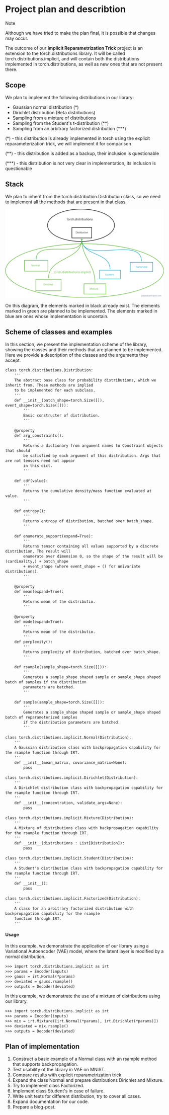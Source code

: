 # Project plan and describtion
> [!NOTE]
> Although we have tried to make the plan final, it is possible that changes may occur.

The outcome of our __Implicit Reparametrization Trick__ project is an extension to the torch.distributions library. It will be called torch.distributions.implicit, and will contain both the distributions implemented in torch.distributions, as well as new ones that are not present there.
## Scope
We plan to implement the following distributions in our library:
- Gaussian normal distribution (*)
- Dirichlet distribution (Beta distributions)
- Sampling from a mixture of distributions
- Sampling from the Student's t-distribution (**)
- Sampling from an arbitrary factorized distribution (***)

(\*) - this distribution is already implemented in torch using the explicit reparameterization trick, we will implement it for comparison

(\*\*) - this distribution is added as a backup, their inclusion is questionable

(\*\*\*) - this distribution is not very clear in implementation, its inclusion is questionable

## Stack

We plan to inherit from the torch.distribution.Distribution class, so we need to implement all the methods that are present in that class.

![stack](./images/stack.png)

On this diagram, the elements marked in black already exist. The elements marked in green are planned to be implemented. The elements marked in blue are ones whose implementation is uncertain.

## Scheme of classes and examples

In this section, we present the implementation scheme of the library, showing the classes and their methods that are planned to be implemented. Here we provide a description of the classes and the arguments they accept.
```
class torch.distributions.Distribution:
	'''
	The abstract base class for probability distributions, which we inherit from. These methods are implied
	to be implemented for each subclass.
	'''
	def __init__(batch_shape=torch.Size([]), event_shape=torch.Size([])):
		'''
		Basic constructer of distribution.
		'''
	
	@property
	def arg_constraints():
		'''
		Returns a dictionary from argument names to Constraint objects that should
		be satisfied by each argument of this distribution. Args that are not tensors need not appear
		in this dict.
		'''
	
	def cdf(value):
		'''
		Returns the cumulative density/mass function evaluated at value.
		'''
		
	def entropy():
		'''
		Returns entropy of distribution, batched over batch_shape.
		'''

	def enumerate_support(expand=True):
		'''
		Returns tensor containing all values supported by a discrete distribution. The result will
		enumerate over dimension 0, so the shape of the result will be (cardinality,) + batch_shape
		+ event_shape (where event_shape = () for univariate distributions).
		'''
	
	@property
	def mean(expand=True):
		'''
		Returns mean of the distributio.
		'''

	@property
	def mode(expand=True):
		'''
		Returns mean of the distributio.
		'''
	def perplexity():
		'''
		Returns perplexity of distribution, batched over batch_shape.
		'''
	
	def rsample(sample_shape=torch.Size([])):
		'''
		Generates a sample_shape shaped sample or sample_shape shaped batch of samples if the distribution
		parameters are batched.
		'''

	def sample(sample_shape=torch.Size([])):
		'''
		Generates a sample_shape shaped sample or sample_shape shaped batch of reparameterized samples
		if the distribution parameters are batched.
		'''

class torch.distributions.implicit.Normal(Distribution):
	'''
	A Gaussian distribution class with backpropagation capability for the rsample function through IRT.
	'''
	def __init__(mean_matrix, covariance_matrix=None):
		pass

class torch.distributions.implicit.Dirichlet(Distribution):
	'''
	A Dirichlet distribution class with backpropagation capability for the rsample function through IRT.
	'''
	def __init__(concentration, validate_args=None):
		pass
		
class torch.distributions.implicit.Mixture(Distribution):
	'''
	A Mixture of distributions class with backpropagation capability for the rsample function through IRT.
	'''
	def __init__(distributions : List[Distribution]):
		pass

class torch.distributions.implicit.Student(Distribution):
	'''
	A Student's distribution class with backpropagation capability for the rsample function through IRT.
	'''
	def __init__():
		pass

class torch.distributions.implicit.Factorized(Distribution):
	'''
	A class for an arbitrary factorized distribution with backpropagation capability for the rsample
	function through IRT.
	'''
```
####  Usage
In this example, we demonstrate the application of our library using a Variational Autoencoder (VAE) model, where the latent layer is modified by a normal distribution.
```
>>> import torch.distributions.implicit as irt
>>> params = Encoder(inputs)
>>> gauss = irt.Normal(*params)
>>> deviated = gauss.rsample()
>>> outputs = Decoder(deviated)
```
In this example, we demonstrate the use of a mixture of distributions using our library.
```
>>> import torch.distributions.implicit as irt
>>> params = Encoder(inputs)
>>> mix = irt.Mixture([irt.Normal(*params), irt.Dirichlet(*params)])
>>> deviated = mix.rsample()
>>> outputs = Decoder(deviated)
```

## Plan of implementation

1) Construct a basic example of a Normal class with an rsample method that supports backpropagation.
2) Test usability of the library in VAE on MNIST.
3) Compare results with explicit reparametrization trick.
4) Expand the class Normal and prepare distributions Dirichlet and Mixture.
5) Try to implement class Factorized.
6) Implement class Student's in case of failure.
7) Write unit tests for different distribution, try to cover all cases.
8) Expand documentation for our code.
9) Prepare a blog-post.
